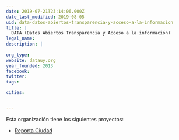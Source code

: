 ```yaml
---
date: 2019-07-21T23:14:06.000Z
date_last_modified: 2019-08-05
uid: data-datos-abiertos-transparencia-y-acceso-a-la-informacion
title: |
  DATA (Datos Abiertos Transparencia y Acceso a la información)
legal_name: 
description: |
  
org_type: 
website: datauy.org
year_founded: 2013
facebook: 
twitter: 
tags:

cities: 


---
```


Esta organización tiene los siguientes proyectos:

- [Reporta Ciudad](/proyectos/reporta-ciudad)
